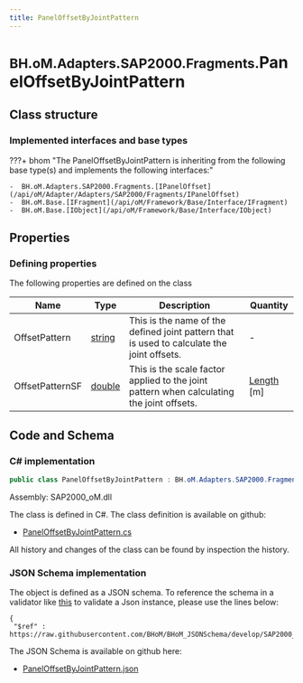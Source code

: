 ```yaml
---
title: PanelOffsetByJointPattern
---
```


# <small>BH.oM.Adapters.SAP2000.Fragments.</small>**PanelOffsetByJointPattern**



## Class structure

### Implemented interfaces and base types

???+ bhom "The PanelOffsetByJointPattern is inheriting from the following base type(s) and implements the following interfaces:"

    -  BH.oM.Adapters.SAP2000.Fragments.[IPanelOffset](/api/oM/Adapter/Adapters/SAP2000/Fragments/IPanelOffset)
    -  BH.oM.Base.[IFragment](/api/oM/Framework/Base/Interface/IFragment)
    -  BH.oM.Base.[IObject](/api/oM/Framework/Base/Interface/IObject)


## Properties



### Defining properties

The following properties are defined on the class

| Name             | Type             | Description      | Quantity         |
|------------------|------------------|------------------|------------------|
| OffsetPattern | [string](https://learn.microsoft.com/en-us/dotnet/api/System.String?view=netstandard-2.0) | This is the name of the defined joint pattern that is used to calculate the joint offsets. | - |
| OffsetPatternSF | [double](https://learn.microsoft.com/en-us/dotnet/api/System.Double?view=netstandard-2.0) | This is the scale factor applied to the joint pattern when calculating the joint offsets. | [Length](/api/oM/Dimensional/Quantities/Attributes/Length) [m] |


## Code and Schema

### C# implementation

``` C# title="C#"
public class PanelOffsetByJointPattern : BH.oM.Adapters.SAP2000.Fragments.IPanelOffset, BH.oM.Base.IFragment, BH.oM.Base.IObject
```

Assembly: SAP2000_oM.dll

The class is defined in C#. The class definition is available on github:

- [PanelOffsetByJointPattern.cs](https://github.com/BHoM/SAP2000_Toolkit/blob/develop/SAP2000_oM/Fragments\PanelOffsetByJointPattern.cs)

All history and changes of the class can be found by inspection the history.
### JSON Schema implementation

The object is defined as a JSON schema. To reference the schema in a validator like [this](https://www.jsonschemavalidator.net/) to validate a Json instance, please use the lines below:

``` { .json .copy .select } title="JSON Schema"
{
 "$ref" : https://raw.githubusercontent.com/BHoM/BHoM_JSONSchema/develop/SAP2000_oM/Fragments/PanelOffsetByJointPattern.json}
```

The JSON Schema is available on github here:

- [PanelOffsetByJointPattern.json](https://github.com/BHoM/BHoM_JSONSchema/blob/develop/SAP2000_oM/Fragments/PanelOffsetByJointPattern.json)
